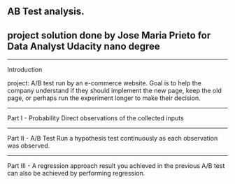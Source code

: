 ## AB Test analysis. 
## project solution done by Jose Maria Prieto for Data Analyst Udacity nano degree

*****
Introduction

project: A/B test run by an e-commerce website. Goal is to help the company understand if they should implement the new page, keep the old page, or perhaps run the experiment longer to make their decision.
*****
Part I - Probability
Direct observations of the collected inputs

*****
Part II - A/B Test
Run a hypothesis test continuously as each observation was observed.

*****
Part III - A regression approach
result you achieved in the previous A/B test can also be achieved by performing regression.
